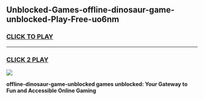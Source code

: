 
## Unblocked-Games-offline-dinosaur-game-unblocked-Play-Free-uo6nm
<h3>
<a href="https://premium76.site?title=offline-dinosaur-game-unblocked&ref=15A">CLICK TO PLAY</a></h3>
<hr>

<h3>
<a href="https://premium76.site?title=offline-dinosaur-game-unblocked&ref=15A">CLICK 2 PLAY</a>
  
</h3>

<a href="https://premium76.site?title=offline-dinosaur-game-unblocked&ref=15A"><img src="https://clearcache.store/games.png"></a>


**offline-dinosaur-game-unblocked games unblocked: Your Gateway to Fun and Accessible Online Gaming**
